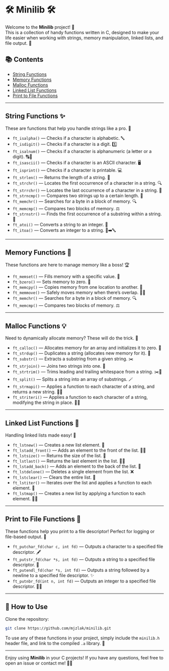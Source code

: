 # 🛠️ Minilib 🛠️

Welcome to the **Minilib** project! 🎉  
This is a collection of handy functions written in C, designed to make your life easier when working with strings, memory manipulation, linked lists, and file output. 🚀

## 📚 Contents

- [String Functions](#string-functions)
- [Memory Functions](#memory-functions)
- [Malloc Functions](#malloc-functions)
- [Linked List Functions](#linked-list-functions)
- [Print to File Functions](#print-to-file-functions)

---

## String Functions ✨

These are functions that help you handle strings like a pro. 💪

- `ft_isalpha()` — Checks if a character is alphabetic. 🔤  
- `ft_isdigit()` — Checks if a character is a digit. 1️⃣  
- `ft_isalnum()` — Checks if a character is alphanumeric (a letter or a digit). 🔠🔢  
- `ft_isascii()` — Checks if a character is an ASCII character. 🖥️  
- `ft_isprint()` — Checks if a character is printable. 💻  
- `ft_strlen()` — Returns the length of a string. 📏  
- `ft_strchr()` — Locates the first occurrence of a character in a string. 🔍  
- `ft_strrchr()` — Locates the last occurrence of a character in a string. 🔎  
- `ft_strncmp()` — Compares two strings up to a certain length. 📐  
- `ft_memchr()` — Searches for a byte in a block of memory. 🔍  
- `ft_memcmp()` — Compares two blocks of memory. ⚖️  
- `ft_strnstr()` — Finds the first occurrence of a substring within a string. 🔗  
- `ft_atoi()` — Converts a string to an integer. 🔢
- `ft_itoa()` — Converts an integer to a string. 🔢➡️🔤  

---

## Memory Functions 🧠

These functions are here to manage memory like a boss! 🏆

- `ft_memset()` — Fills memory with a specific value. 🔲  
- `ft_bzero()` — Sets memory to zero. 🛑  
- `ft_memcpy()` — Copies memory from one location to another. 🔄  
- `ft_memmove()` — Safely moves memory when there’s overlap. 🔄🔁  
- `ft_memchr()` — Searches for a byte in a block of memory. 🔍  
- `ft_memcmp()` — Compares two blocks of memory. ⚖️  

---

## Malloc Functions 💡

Need to dynamically allocate memory? These will do the trick. 🧰

- `ft_calloc()` — Allocates memory for an array and initializes it to zero. 🧼  
- `ft_strdup()` — Duplicates a string (allocates new memory for it). 💎  
- `ft_substr()` — Extracts a substring from a given string. ✂️  
- `ft_strjoin()` — Joins two strings into one. 🔗  
- `ft_strtrim()` — Trims leading and trailing whitespace from a string. ✂️🧹  
- `ft_split()` — Splits a string into an array of substrings. 🪄  
- `ft_strmapi()` — Applies a function to each character of a string, and returns a new string. 🔄🔤  
- `ft_striteri()` — Applies a function to each character of a string, modifying the string in place. 🔄🔄   

---

## Linked List Functions 🔗

Handling linked lists made easy! 🚀

- `ft_lstnew()` — Creates a new list element. 🌱  
- `ft_lstadd_front()` — Adds an element to the front of the list. 🏃‍♂️  
- `ft_lstsize()` — Returns the size of the list. 📏  
- `ft_lstlast()` — Returns the last element in the list. 🚶‍♂️  
- `ft_lstadd_back()` — Adds an element to the back of the list. 🚗  
- `ft_lstdelone()` — Deletes a single element from the list. ❌  
- `ft_lstclear()` — Clears the entire list. 🧹  
- `ft_lstiter()` — Iterates over the list and applies a function to each element. 🔄  
- `ft_lstmap()` — Creates a new list by applying a function to each element. 🔄🔄  

---

## Print to File Functions 📝

These functions help you print to a file descriptor! Perfect for logging or file-based output. 📂

- `ft_putchar_fd(char c, int fd)` — Outputs a character to a specified file descriptor. 🖋️  
- `ft_putstr_fd(char *s, int fd)` — Outputs a string to a specified file descriptor. 📝  
- `ft_putendl_fd(char *s, int fd)` — Outputs a string followed by a newline to a specified file descriptor. ✨  
- `ft_putnbr_fd(int n, int fd)` — Outputs an integer to a specified file descriptor. 🔢🖤  

---

## 🚀 How to Use

Clone the repository:

```bash
git clone https://github.com/mjzlak/minilib.git
```

To use any of these functions in your project, simply include the `minilib.h` header file, and link to the compiled `.a` library. 🎯

---

Enjoy using **Minilib** in your C projects! If you have any questions, feel free to open an issue or contact me! 🤖💬
